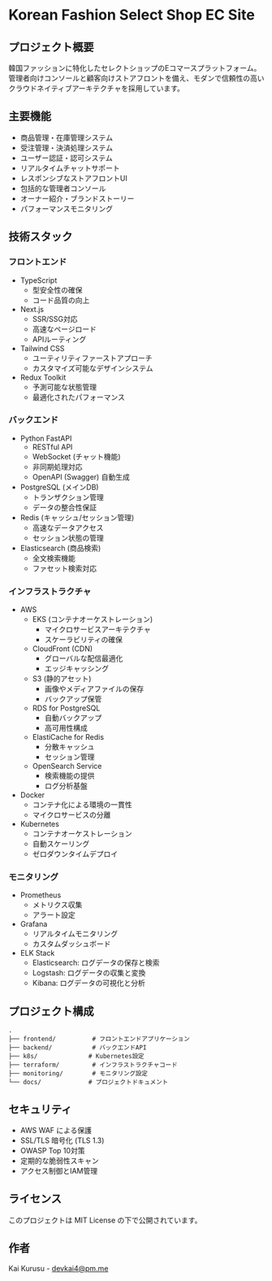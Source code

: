 # Korean Fashion Select Shop EC Site

## プロジェクト概要
韓国ファッションに特化したセレクトショップのEコマースプラットフォーム。管理者向けコンソールと顧客向けストアフロントを備え、モダンで信頼性の高いクラウドネイティブアーキテクチャを採用しています。

## 主要機能
- 商品管理・在庫管理システム
- 受注管理・決済処理システム
- ユーザー認証・認可システム
- リアルタイムチャットサポート
- レスポンシブなストアフロントUI
- 包括的な管理者コンソール
- オーナー紹介・ブランドストーリー
- パフォーマンスモニタリング

## 技術スタック

### フロントエンド
- TypeScript
  - 型安全性の確保
  - コード品質の向上
- Next.js
  - SSR/SSG対応
  - 高速なページロード
  - APIルーティング
- Tailwind CSS
  - ユーティリティファーストアプローチ
  - カスタマイズ可能なデザインシステム
- Redux Toolkit
  - 予測可能な状態管理
  - 最適化されたパフォーマンス

### バックエンド
- Python FastAPI
  - RESTful API
  - WebSocket (チャット機能)
  - 非同期処理対応
  - OpenAPI (Swagger) 自動生成
- PostgreSQL (メインDB)
  - トランザクション管理
  - データの整合性保証
- Redis (キャッシュ/セッション管理)
  - 高速なデータアクセス
  - セッション状態の管理
- Elasticsearch (商品検索)
  - 全文検索機能
  - ファセット検索対応

### インフラストラクチャ
- AWS
  - EKS (コンテナオーケストレーション)
    - マイクロサービスアーキテクチャ
    - スケーラビリティの確保
  - CloudFront (CDN)
    - グローバルな配信最適化
    - エッジキャッシング
  - S3 (静的アセット)
    - 画像やメディアファイルの保存
    - バックアップ保管
  - RDS for PostgreSQL
    - 自動バックアップ
    - 高可用性構成
  - ElastiCache for Redis
    - 分散キャッシュ
    - セッション管理
  - OpenSearch Service
    - 検索機能の提供
    - ログ分析基盤
- Docker
  - コンテナ化による環境の一貫性
  - マイクロサービスの分離
- Kubernetes
  - コンテナオーケストレーション
  - 自動スケーリング
  - ゼロダウンタイムデプロイ

### モニタリング
- Prometheus
  - メトリクス収集
  - アラート設定
- Grafana
  - リアルタイムモニタリング
  - カスタムダッシュボード
- ELK Stack
  - Elasticsearch: ログデータの保存と検索
  - Logstash: ログデータの収集と変換
  - Kibana: ログデータの可視化と分析

## プロジェクト構成
```
.
├── frontend/          # フロントエンドアプリケーション
├── backend/           # バックエンドAPI
├── k8s/              # Kubernetes設定
├── terraform/         # インフラストラクチャコード
├── monitoring/        # モニタリング設定
└── docs/             # プロジェクトドキュメント
```

## セキュリティ
- AWS WAF による保護
- SSL/TLS 暗号化 (TLS 1.3)
- OWASP Top 10対策
- 定期的な脆弱性スキャン
- アクセス制御とIAM管理

## ライセンス
このプロジェクトは MIT License の下で公開されています。

## 作者
Kai Kurusu - devkai4@pm.me